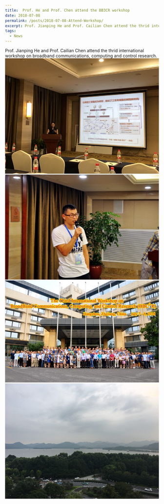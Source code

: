 ```yaml
---
title:  Prof. He and Prof. Chen attend the BB3CR workshop
date: 2018-07-08
permalink: /posts/2018-07-08-Attend-Workshop/
excerpt: Prof. Jianping He and Prof. Cailian Chen attend the thrid international workshop on broadband communications, computing and control research.
tags:
  - News
---
```


Prof. Jianping He and Prof. Cailian Chen attend the thrid international workshop on broadband communications, computing and control research.  
![image1](/images/post-images/2018-07/2018-07-08-a.jpg)  
![image1](/images/post-images/2018-07/2018-07-08-b.jpg)  
![image1](/images/post-images/2018-07/2018-07-08-c.jpg)  
![image1](/images/post-images/2018-07/2018-07-08-d.jpg)

